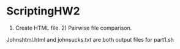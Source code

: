 # ScriptingHW2
1) Create HTML file.  2) Pairwise file comparison.

Johnshtml.html and johnsucks.txt are both output files for part1.sh
